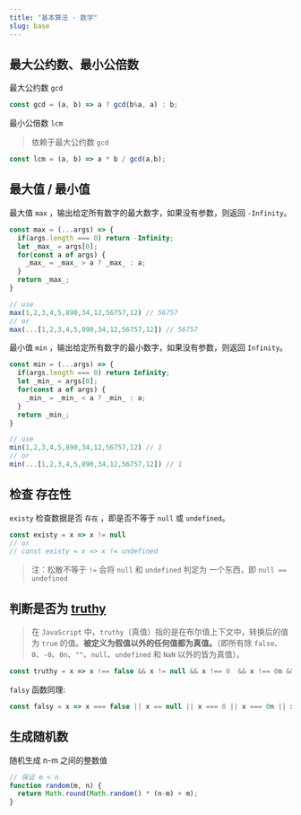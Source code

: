 ```yaml
---
title: "基本算法 - 数学"
slug: base
---
```


## 最大公约数、最小公倍数
最大公约数 `gcd`
```js
const gcd = (a, b) => a ? gcd(b%a, a) : b;
```

最小公倍数 `lcm` 
> 依赖于最大公约数 `gcd`
```js
const lcm = (a, b) => a * b / gcd(a,b);
```

## 最大值 / 最小值
最大值 `max` ，输出给定所有数字的最大数字，如果没有参数，则返回  `-Infinity`。
```js
const max = (...args) => {
  if(args.length === 0) return -Infinity;
  let _max_ = args[0];
  for(const a of args) {
    _max_ = _max_ > a ? _max_ : a;
  }
  return _max_;
}

// use
max(1,2,3,4,5,890,34,12,56757,12) // 56757
// or
max(...[1,2,3,4,5,890,34,12,56757,12]) // 56757
```

最小值 `min` ，输出给定所有数字的最小数字，如果没有参数，则返回  `Infinity`。
```js
const min = (...args) => {
  if(args.length === 0) return Infinity;
  let _min_ = args[0];
  for(const a of args) {
    _min_ = _min_ < a ? _min_ : a;
  }
  return _min_;
}

// use
min(1,2,3,4,5,890,34,12,56757,12) // 1
// or
min(...[1,2,3,4,5,890,34,12,56757,12]) // 1
```

## 检查 存在性
`existy` 检查数据是否 `存在` ，即是否不等于 `null` 或 `undefined`。

```js
const existy = x => x != null
// or
// const existy = x => x != undefined
```
> 注：松散不等于 `!=` 会将 `null` 和 `undefined` 判定为 一个东西，即 `null == undefined`

## 判断是否为 [truthy](https://developer.mozilla.org/zh-CN/docs/Glossary/Truthy)

> 在 `JavaScript` 中，`truthy`（真值）指的是在布尔值上下文中，转换后的值为 `true` 的值。**被定义为假值以外的任何值都为真值。**（即所有除 `false`、`0`、`-0`、`0n`、`""`、`null`、`undefined` 和 `NaN` 以外的皆为真值）。

```js
const truthy = x => x !== false && x != null && x !== 0  && x !== 0n && x === x && x !== "";
```

`falsy` 函数同理: 
```js
const falsy = x => x === false || x == null || x === 0 || x === 0n || x === "" || x !== x ;
```

## 生成随机数
随机生成 n-m 之间的整数值
```js
// 保证 m < n
function random(m, n) {
  return Math.round(Math.random() * (n-m) + m);
}
```
